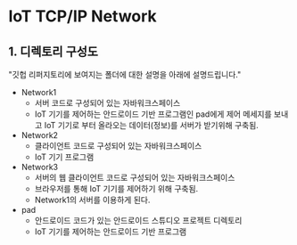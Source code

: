 # IoT TCP/IP Network

   

## 1. 디렉토리 구성도

"깃헙 리퍼지토리에 보여지는 폴더에 대한 설명을 아래에 설명드립니다."



- Network1
  - 서버 코드로 구성되어 있는 자바워크스페이스
  - IoT 기기를 제어하는 안드로이드 기반 프로그램인 pad에게 제어 메세지를 보내고 IoT 기기로 부터 올라오는 데이터(정보)를 서버가 받기위해 구축됨.
- Network2
  - 클라이언트 코드로 구성되어 있는 자바워크스페이스
  - IoT 기기 프로그램
- Network3
  - 서버의 웹 클라이언트 코드로 구성되어 있는 자바워크스페이스
  - 브라우저를 통해 IoT 기기를 제어하기 위해 구축됨.
  - Network1의 서버를 이용하게 된다.
- pad
  - 안드로이드 코드가 있는 안드로이드 스튜디오 프로젝트 디렉토리
  - IoT 기기를 제어하는 안드로이드 기반 프로그램




